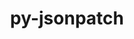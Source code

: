 ---
title: "py-jsonpatch"
layout: cache
categories: [package, v0.18.0]
meta: {"versions": ["1.23"], "compilers": ["gcc@=7.5.0"], "oss": ["ubuntu18.04"], "platforms": ["linux"], "targets": ["x86_64"], "stacks": ["e4s", "root"], "num_specs": 1, "num_specs_by_stack": {"e4s": 1, "root": 1}}
spec_details: [{"hash": "yxqfs73jnzfnscmn7kb44q3kxhu23ku7", "compiler": "gcc@=7.5.0", "versions": ["1.23"], "os": "ubuntu18.04", "platform": "linux", "target": "x86_64", "variants": [], "stacks": ["e4s", "root"], "size": "-", "tarball": "https://binaries.spack.io/releases/v0.18.0/build_cache/linux-ubuntu18.04-x86_64/gcc-7.5.0/py-jsonpatch-1.23/linux-ubuntu18.04-x86_64-gcc-7.5.0-py-jsonpatch-1.23-yxqfs73jnzfnscmn7kb44q3kxhu23ku7.spack"}]
---